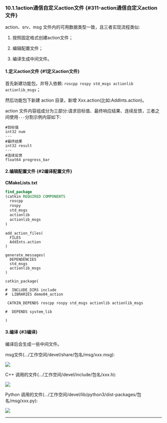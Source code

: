 ### 10.1.1action通信自定义action文件 {#311-action通信自定义action文件}

action、srv、msg 文件内的可用数据类型一致，且三者实现流程类似:

1. 按照固定格式创建action文件；

2. 编辑配置文件；

3. 编译生成中间文件。

#### 1.定义action文件 {#1定义action文件}

首先新建功能包，并导入依赖: `roscpp rospy std_msgs actionlib actionlib_msgs`；

然后功能包下新建 action 目录，新增 Xxx.action\(比如:AddInts.action\)。

action 文件内容组成分为三部分:请求目标值、最终响应结果、连续反馈，三者之间使用`---`分割示例内容如下:

```
#目标值
int32 num
---
#最终结果
int32 result
---
#连续反馈
float64 progress_bar
```

#### 2.编辑配置文件 {#2编译配置文件}

**CMakeLists.txt**

```cmake
find_package
(catkin REQUIRED COMPONENTS
  roscpp
  rospy
  std_msgs
  actionlib
  actionlib_msgs
)
```

```
add_action_files(
  FILES
  AddInts.action
)
```

```
generate_messages(
  DEPENDENCIES
  std_msgs
  actionlib_msgs
)
```

```
catkin_package(

#  INCLUDE_DIRS include
#  LIBRARIES demo04_action

 CATKIN_DEPENDS roscpp rospy std_msgs actionlib actionlib_msgs

#  DEPENDS system_lib

)
```

#### 3.编译 {#3编译}

编译后会生成一些中间文件。

msg文件\(.../工作空间/devel/share/包名/msg/xxx.msg\):

![](/assets/action_相关msg.PNG)

C++ 调用的文件\(.../工作空间/devel/include/包名/xxx.h\):

![](/assets/action_C++头文件.PNG)

Python 调用的文件\(.../工作空间/devel/lib/python3/dist-packages/包名/msg/xxx.py\):

![](/assets/action_Python文件.PNG)

---




